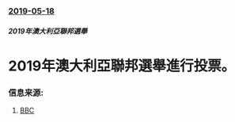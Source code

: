 ### [2019-05-18](/news/2019/05/18/index.md)

##### 2019年澳大利亞聯邦選舉
# 2019年澳大利亞聯邦選舉進行投票。 




### 信息来源:

1. [BBC](https://www.bbc.co.uk/news/world-australia-48305001)

